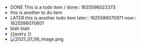 - DONE This is a todo item /
  done:: 1625596022373
- this is another to do item
- LATER this is another todo item
  later:: 1625596070971
  now:: 1625596070601
- blah blah
- {{query }}
- ![2021_07_06_image.png](https://cdn.logseq.com/%2F6bd131ed-0d30-423c-bd49-d2cc8a9f4d191d0d43f5-0f8e-432e-b27f-57e4a925bfbc2021_07_06_image.png?Expires=4779196483&Signature=Gu2wsnCqjH3mFcbfI~IM1wJXFMYvMgm49LDLEvTJndnoY73Qw8YmIpT2bxvA0kQGK2783yX9UmUa4Lt3OA3nFhXVLrCZyX5ioc6N2qsQciP60VAN7S01i5-prnBH0cN3ij1O~n2f7lp8ZBXUocBdU8ny-USJUHp5UorGyUwkd-ea-xsayNXiPb9WMaUbEFxPnls171EnMbCjMua2ofGpjYYCxFDYWybyfc8NBSYtrfJA-~5I2dFGMT0EDnTP8GBluepomUa59-kAfBnfZy779uvlrWBanCruIVPTcSj4vX4Yb1l3ZQT631lacN13DeIzLjGxyUdP68EtR8mBvSUb5w__&Key-Pair-Id=APKAJE5CCD6X7MP6PTEA)